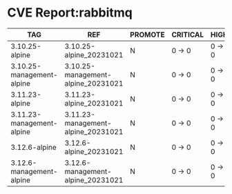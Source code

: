 # CVE Report:rabbitmq
|            TAG            |                REF                 | PROMOTE | CRITICAL |  HIGH  | MEDIUM |  LOW   | UNKNOWN |
|---------------------------|------------------------------------|---------|----------|--------|--------|--------|---------|
| 3.10.25-alpine            | 3.10.25-alpine_20231021            | N       | 0 -> 0   | 0 -> 0 | 0 -> 0 | 0 -> 0 | 0 -> 0  |
| 3.10.25-management-alpine | 3.10.25-management-alpine_20231021 | N       | 0 -> 0   | 0 -> 0 | 0 -> 0 | 0 -> 0 | 0 -> 0  |
| 3.11.23-alpine            | 3.11.23-alpine_20231021            | N       | 0 -> 0   | 0 -> 0 | 0 -> 0 | 0 -> 0 | 0 -> 0  |
| 3.11.23-management-alpine | 3.11.23-management-alpine_20231021 | N       | 0 -> 0   | 0 -> 0 | 0 -> 0 | 0 -> 0 | 0 -> 0  |
| 3.12.6-alpine             | 3.12.6-alpine_20231021             | N       | 0 -> 0   | 0 -> 0 | 0 -> 0 | 0 -> 0 | 0 -> 0  |
| 3.12.6-management-alpine  | 3.12.6-management-alpine_20231021  | N       | 0 -> 0   | 0 -> 0 | 0 -> 0 | 0 -> 0 | 0 -> 0  |

